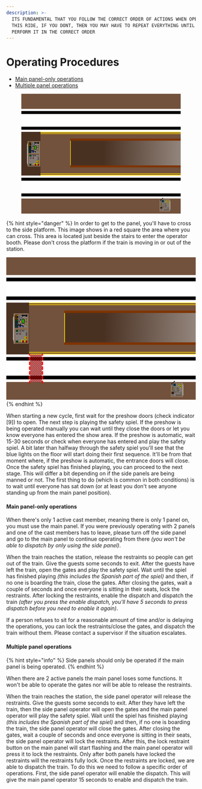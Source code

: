 ```yaml
---
description: >-
  ITS FUNDAMENTAL THAT YOU FOLLOW THE CORRECT ORDER OF ACTIONS WHEN OPERATING
  THIS RIDE, IF YOU DONT, THEN YOU MAY HAVE TO REPEAT EVERYTHING UNTIL YOU
  PERFORM IT IN THE CORRECT ORDER
---
```


# Operating Procedures

* [Main panel-only operations](operating-procedures.md#main-panel-only-operations)
* [Multiple panel operations](operating-procedures.md#multiple-panel-operations)

<figure><img src="../../../.gitbook/assets/0 (1).png" alt=""><figcaption></figcaption></figure>

{% hint style="danger" %}
In order to get to the panel, you'll have to cross to the side platform. This image shows in a red square the area where you can cross. This area is located just beside the stairs to enter the operator booth. Please don't cross the platform if the train is moving in or out of the station.

![](<../../../.gitbook/assets/3 (1).png>)
{% endhint %}

When starting a new cycle, first wait for the preshow doors (check indicator \[9]) to open. The next step is playing the safety spiel. If the preshow is being operated manually you can wait until they close the doors or let you know everyone has entered the show area. If the preshow is automatic, wait 15-30 seconds or check when everyone has entered and play the safety spiel. A bit later than halfway through the safety spiel you'll see that the blue lights on the floor will start doing their first sequence. It'll be from that moment where, if the preshow is automatic, the entrance doors will close. Once the safety spiel has finished playing, you can proceed to the next stage. This will differ a bit depending on if the side panels are being manned or not. The first thing to do (which is common in both conditions) is to wait until everyone has sat down (or at least you don't see anyone standing up from the main panel position).

#### Main panel-only operations

When there's only 1 active cast member, meaning there is only 1 panel on, you must use the main panel. If you were previously operating with 2 panels and one of the cast members has to leave, please turn off the side panel and go to the main panel to continue operating from there _(you won't be able to dispatch by only using the side panel)_.

When the train reaches the station, release the restraints so people can get out of the train. Give the guests some seconds to exit. After the guests have left the train, open the gates and play the safety spiel. Wait until the spiel has finished playing _(this includes the Spanish part of the spiel)_ and then, if no one is boarding the train, close the gates. After closing the gates, wait a couple of seconds and once everyone is sitting in their seats, lock the restraints. After locking the restraints, enable the dispatch and dispatch the train _(after you press the enable dispatch, you'll have 5 seconds to press dispatch before you need to enable it again)_.

If a person refuses to sit for a reasonable amount of time and/or is delaying the operations, you can lock the restraints/close the gates, and dispatch the train without them. Please contact a supervisor if the situation escalates.

#### Multiple panel operations

{% hint style="info" %}
Side panels should only be operated if the main panel is being operated.
{% endhint %}

When there are 2 active panels the main panel loses some functions. It won't be able to operate the gates nor will be able to release the restraints.

When the train reaches the station, the side panel operator will release the restraints. Give the guests some seconds to exit. After they have left the train, then the side panel operator will open the gates and the main panel operator will play the safety spiel. Wait until the spiel has finished playing _(this includes the Spanish part of the spiel)_ and then, if no one is boarding the train, the side panel operator will close the gates. After closing the gates, wait a couple of seconds and once everyone is sitting in their seats, the side panel operator will lock the restraints. After this, the lock restraint button on the main panel will start flashing and the main panel operator will press it to lock the restraints. Only after both panels have locked the restraints will the restraints fully lock. Once the restraints are locked, we are able to dispatch the train. To do this we need to follow a specific order of operations. First, the side panel operator will enable the dispatch. This will give the main panel operator 15 seconds to enable and dispatch the train.
